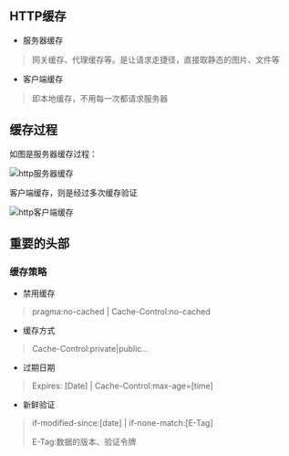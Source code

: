 
##	HTTP缓存

*	服务器缓存

>	网关缓存、代理缓存等。是让请求走捷径，直接取静态的图片、文件等

*	客户端缓存

>	即本地缓存，不用每一次都请求服务器

##	缓存过程

如图是服务器缓存过程：

![http服务器缓存](https://github.com/mirindalover/SummaryOfProgrammingLearning/blob/master/http/resource/服务端缓存.png)

客户端缓存，则是经过多次缓存验证

![http客户端缓存](https://github.com/mirindalover/SummaryOfProgrammingLearning/blob/master/http/resource/客户端缓存.png)

##	重要的头部

###	缓存策略

*	禁用缓存	

>	pragma:no-cached  |		Cache-Control:no-cached

*	缓存方式

>	Cache-Control:private|public...

*	过期日期

>	Expires: [Date]	| Cache-Control:max-age=[time]

*	新鲜验证

>	if-modified-since:[date]	|	if-none-match:[E-Tag]
>
>	E-Tag:数据的版本、验证令牌







